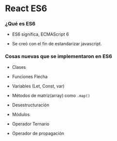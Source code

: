 # React ES6

<h3>¿Qué es ES6</h3>

* ES6 significa, ECMAScript 6

- Se creó con el fin de estandarizar javascript.

<h3>Cosas nuevas que se implementaron en ES6</h3>

* Clases

* Funciones Flecha

* Variables (Let, Const, var)

* Métodos de matriz(array) como ```.map()```

* Desestructuración

* Módulos

* Operador Ternario

* Operador de propagación

